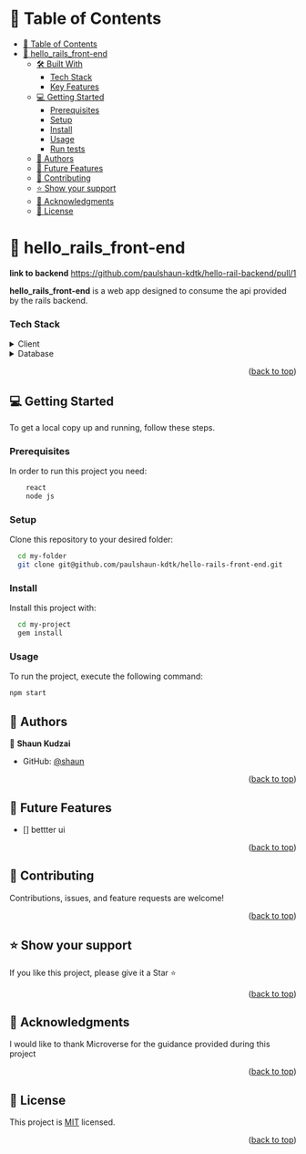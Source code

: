 # 📗 Table of Contents

- [📗 Table of Contents](#-table-of-contents)
- [📖 hello_rails_front-end ](#hello_rails_front-end)
  - [🛠 Built With ](#-built-with-)
    - [Tech Stack ](#tech-stack-)
    - [Key Features ](#key-features-)
  - [💻 Getting Started ](#-getting-started-)
    - [Prerequisites](#prerequisites)
    - [Setup](#setup)
    - [Install](#install)
    - [Usage](#usage)
    - [Run tests](#run-tests)
  - [👥 Authors ](#-authors-)
  - [🔭 Future Features ](#-future-features-)
  - [🤝 Contributing ](#-contributing-)
  - [⭐️ Show your support ](#️-show-your-support-)
  - [🙏 Acknowledgments ](#-acknowledgments-)
  - [📝 License ](#-license-)

# 📖 hello_rails_front-end <a name="about-project"></a>  

**link to backend** https://github.com/paulshaun-kdtk/hello-rail-backend/pull/1


**hello_rails_front-end** is a web app designed to consume the api provided by the rails backend.

### Tech Stack <a name="tech-stack"></a>

<details>
  <summary>Client</summary>
  <ul>
    <li><a href="https://guides.rubyonrails.org/">React</a></li>
  </ul>
</details>

<details>
<summary>Database</summary>
  <ul>
    <li><a href="https://www.postgresql.org/">PostgreSQL</a></li>
  </ul>
</details>

<p align="right">(<a href="#readme-top">back to top</a>)</p>

## 💻 Getting Started <a name="getting-started"></a>

To get a local copy up and running, follow these steps.

### Prerequisites

In order to run this project you need:

```sh
    react
    node js
```

### Setup

Clone this repository to your desired folder:

```sh
  cd my-folder
  git clone git@github.com/paulshaun-kdtk/hello-rails-front-end.git

```

### Install

Install this project with:

```sh
  cd my-project
  gem install
```

### Usage

To run the project, execute the following command:

```sh
npm start
```

## 👥 Authors <a name="authors"></a>

👤 **Shaun Kudzai**

- GitHub: [@shaun](https://github.com/paulshaun-kdtk)

<p align="right">(<a href="#readme-top">back to top</a>)</p>

## 🔭 Future Features <a name="future-features"></a>

- [] bettter ui

<p align="right">(<a href="#readme-top">back to top</a>)</p>

## 🤝 Contributing <a name="contributing"></a>

Contributions, issues, and feature requests are welcome!

<p align="right">(<a href="#readme-top">back to top</a>)</p>

## ⭐️ Show your support <a name="support"></a>

If you like this project, please give it a Star ⭐️

<p align="right">(<a href="#readme-top">back to top</a>)</p>

## 🙏 Acknowledgments <a name="acknowledgements"></a>

I would like to thank Microverse for the guidance provided during this project

<p align="right">(<a href="#readme-top">back to top</a>)</p>

## 📝 License <a name="license"></a>

This project is [MIT](./MIT.md) licensed.

<p align="right">(<a href="#readme-top">back to top</a>)</p>
